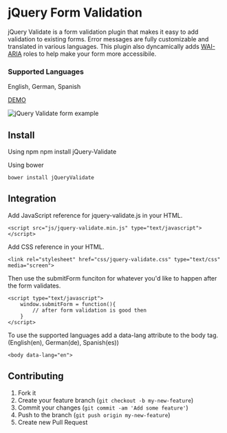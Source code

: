 jQuery Form Validation
===============

jQuery Validate is a form validation plugin that makes it easy to add validation to existing forms. Error messages are fully customizable and translated in various languages. This plugin also dyncamically adds [WAI-ARIA](http://www.w3.org/WAI/intro/aria) roles to help make your form more accessibile.

### Supported Languages
English, German, Spanish

[DEMO](http://htmlpreview.github.io/?https://github.com/ryanburgess/jquery-validate/master/index.html)

![jQuery Validate form example](https://raw.github.com/ryanburgess/jquery-validate/master/screenshot.png)

## Install
Using npm
    npm install jQuery-Validate

Using bower

    bower install jQueryValidate

## Integration
Add JavaScript reference for jquery-validate.js in your HTML.
    
    <script src="js/jquery-validate.min.js" type="text/javascript"></script>

Add CSS reference in your HTML.
    
    <link rel="stylesheet" href="css/jquery-validate.css" type="text/css" media="screen">

Then use the submitForm funciton for whatever you'd like to happen after the form validates.
    
    <script type="text/javascript">
        window.submitForm = function(){
            // after form validation is good then
        }
    </script>

To use the supported languages add a data-lang attribute to the body tag. (English(en), German(de), Spanish(es))
    
    <body data-lang="en">

## Contributing

1. Fork it
2. Create your feature branch (`git checkout -b my-new-feature`)
3. Commit your changes (`git commit -am 'Add some feature'`)
4. Push to the branch (`git push origin my-new-feature`)
5. Create new Pull Request
